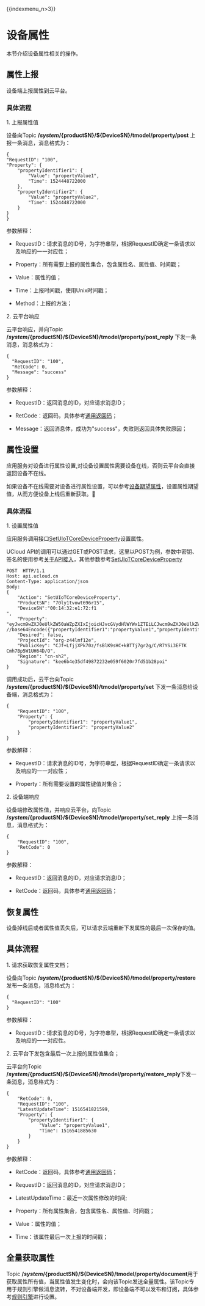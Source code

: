 {{indexmenu_n>3}}

# 设备属性

本节介绍设备属性相关的操作。

## 属性上报

设备端上报属性到云平台。

### 具体流程

1\. 上报属性值  

设备向Topic **/$system/${productSN}/${DeviceSN}/tmodel/property/post** 上报一条消息，消息格式为：

```
{
"RequestID": "100",
"Property": {
	"propertyIdentifier1": {
		"Value": "propertyValue1",
		"Time": 1524448722000
	},
	"propertyIdentifier2": {
		"Value": "propertyValue2",
		"Time": 1524448722000
	}
}
}
```

参数解释：

- RequestID：请求消息的ID号，为字符串型，根据RequestID确定一条请求以及响应的一一对应性；

- Property：所有需要上报的属性集合，包含属性名、属性值、时间戳；

- Value：属性的值；

- Time：上报时间戳，使用Unix时间戳；

- Method：上报的方法；

2\. 云平台响应  

云平台响应，并向Topic **/$system/${productSN}/${DeviceSN}/tmodel/property/post_reply** 下发一条消息，消息格式为：

```
{
  "RequestID": "100",
  "RetCode": 0,
  "Message": "success"
}
```

参数解释：

- RequestID：返回消息的ID，对应请求消息ID；

- RetCode：返回码，具体参考[通用返回码](../api_guide/retcode)；

- Message：返回消息体，成功为"success"，失败则返回具体失败原因；

## 属性设置

应用服务对设备进行属性设置,对设备设置属性需要设备在线，否则云平台会直接返回设备不在线。

如果设备不在线需要对设备进行属性设置，可以参考[设备期望属性]()，设置属性期望值，从而方便设备上线后重新获取。

### 具体流程

1\. 设置属性值  

应用服务调用接口[SetUIoTCoreDeviceProperty](../api_guide/tingmodemgmtapi)设置属性。  


UCloud API的调用可以通过GET或POST请求，这里以POST为例，参数中密钥、签名的使用参考[关于API接入](../api_guide/api_list)，其他参数参考[SetUIoTCoreDeviceProperty](../api_guide/tingmodemgmtapi)

```
POST  HTTP/1.1
Host: api.ucloud.cn
Content-Type: application/json
Body:
{
	"Action": "SetUIoTCoreDeviceProperty",
	"ProductSN": "70ly1tvowt696r15",
	"DeviceSN":"00:14:32:e1:72:f1
",
	"Property": "eyJwcm9wZXJ0eUlkZW50aWZpZXIxIjoicHJvcGVydHlWYWx1ZTEiLCJwcm9wZXJ0eUlkZW50aWZpZXIyIjoicHJvcGVydHlWYWx1ZTIifQ==", //base64Encode({"propertyIdentifier1":"propertyValue1","propertyIdentifier2":"propertyValue2"})
	"Desired": false,
	"ProjectId": "org-z44lmf12e",
	"PublicKey": "CJf+LfjjXPk70z/fsBlK9sHC+kBTTj7gr2g/C/R7YSi3EFTK   Cmh7Bp5W1UH64D/O",
	"Region": "cn-sh2",
	"Signature": "kee6b4e35df49872232e059f6020r7fd51b28poi"
}
```

调用成功后，云平台向Topic **/$system/${productSN}/${DeviceSN}/tmodel/property/set** 下发一条消息给设备端，消息格式为：

```
{
	"RequestID": "100",
	"Property": {
		"propertyIdentifier1": "propertyValue1",
		"propertyIdentifier2": "propertyValue2"
	}
}
```

参数解释：

- RequestID：请求消息的ID号，为字符串型，根据RequestID确定一条请求以及响应的一一对应性；

- Property：所有需要设置的属性键值对集合；

2\. 设备端响应  

设备端修改属性值，并响应云平台，向Topic **/$system/${productSN}/${DeviceSN}/tmodel/property/set_reply** 上报一条消息，消息格式为：

```
{
	"RequestID": "100",
	"RetCode": 0
}
```

参数解释：

- RequestID：返回消息的ID，对应请求消息ID；

- RetCode：返回码，具体参考[通用返回码](../api_guide/tingmodemgmtapi)；

## 恢复属性

设备掉线后或者属性值丢失后，可以请求云端重新下发属性的最后一次保存的值。

## 具体流程

1\. 请求获取恢复属性文档；  

设备向Topic **/$system/${productSN}/${DeviceSN}/tmodel/property/restore**发布一条消息，消息格式为：

```
{
  "RequestID": "100"
} 
```

参数解释：

- RequestID：请求消息的ID号，为字符串型，根据RequestID确定一条请求以及响应的一一对应性。

2\. 云平台下发包含最后一次上报的属性值集合；

云平台向Topic **/$system/${productSN}/${DeviceSN}/tmodel/property/restore_reply**下发一条消息，消息格式为：

```
{
	"RetCode": 0,
	"RequestID": "100",
	"LatestUpdateTime": 1516541821599,
	"Property": {
		"propertyIdentifier1": {
			"Value": "propertyValue1",
			"Time": 1516541885630
		}
	}
}
```

参数解释：

- RetCode：返回码，具体参考[通用返回码](../api_guide/retcode)；

- RequestID：返回消息的ID，对应请求消息ID；

- LatestUpdateTime：最近一次属性修改的时间;

- Property：所有属性集合，包含属性名、属性值、时间戳；

- Value：属性的值；

- Time：该属性最后一次上报的时间戳；

## 全量获取属性

Topic **/$system/${productSN}/${DeviceSN}/tmodel/property/document**用于获取属性所有值，当属性值发生变化时，会向该Topic发送全量属性。该Topic专用于规则引擎做消息流转，不对设备端开发，即设备端不可以发布和订阅，具体参考[规则引擎](../console_guide/ruleengine/data_forwarding)进行设置。
